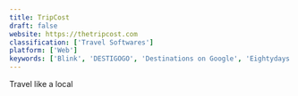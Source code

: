 ```yaml
---
title: TripCost
draft: false 
website: https://thetripcost.com
classification: ['Travel Softwares']
platform: ['Web']
keywords: ['Blink', 'DESTIGOGO', 'Destinations on Google', 'Eightydays.me for Android', 'JetHop', 'JetRadar', 'Journy', 'MapMyTrip by TripScout', 'Mavericks Travel', 'Mitty', 'MyLifeElsewhere', 'Roadtrippers', 'SeeVoov', 'TRAVO', 'Taab', 'TapTapTravel', 'TravelOffers', 'TripScout', 'Tripnary', 'Tripomatic', 'Trippiness', 'Trippo', 'Tripsy', 'Wander']
---
```

Travel like a local